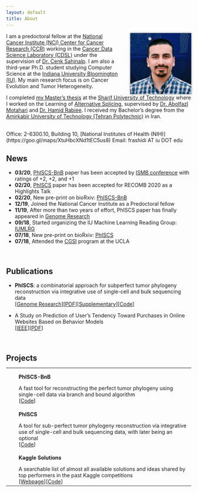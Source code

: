 ```yaml
---
layout: default
title: About
---
```


<img style="float: right; margin-left:30px; box-shadow:0 0 5px #828282;" src="/assets/me.jpg"  width="33%" alt="me"/>

I am a predoctoral fellow at the [National Cancer Institute (NCI) Center for Cancer Research (CCR)](https://ccr.cancer.gov) working in the [Cancer Data Science Laboratory (CDSL)](https://ccr.cancer.gov/cancer-data-science-laboratory) under the supervision of [Dr. Cenk Sahinalp](https://algo-cancer.github.io). I am also a third-year Ph.D. student studying Computer Science at the [Indiana University Bloomington (IU)](https://www.indiana.edu). My main research focus is on Cancer Evolution and Tumor Heterogeneity.

I completed [my Master’s thesis](http://library.sharif.ir/parvan/resource/444343/یادگیری-پیرایش-دگرسان-از-داده-های-توالی-یابی-آر--ان--ای/&from=search&&query=alternative%20splicing&count=20&execute=true) at the [Sharif University of Technology](http://www.en.sharif.edu) where I worked on the Learning of [Alternative Splicing](https://en.wikipedia.org/wiki/Alternative_splicing), supervised by [Dr. Abolfazl Motahari](http://sharif.edu/~motahari/) and [Dr. Hamid Rabiee](http://sharif.edu/~rabiee/). I received my Bachelor’s degree from the [Amirkabir University of Technology (Tehran Polytechnic)](https://aut.ac.ir/en) in Iran.

<br/>
Office: 2-6300.10, Building 10, [National Institutes of Health (NIH)](https://goo.gl/maps/XtuHbcXNd1tEC5us8)  
Email: frashidi AT iu DOT edu


<!-- ================================================== -->
<br/>

## News
  * **03/20**, [PhISCS-BnB](https://doi.org/10.1101/2020.02.06.938043) paper has been accepted by [ISMB conference](https://www.iscb.org/ismb2020) with ratings of +2, +2, and +1
  * **02/20**, [PhISCS](https://genome.cshlp.org/content/early/2019/10/18/gr.234435.118) paper has been accepted for RECOMB 2020 as a Highlights Talk
  * **02/20**, New pre-print on bioRxiv: [PhISCS-BnB](https://doi.org/10.1101/2020.02.06.938043)
  * **12/19**, Joined the National Cancer Institute as a Predoctoral fellow
  * **11/19**, After more than two years of effort, PhISCS paper has finally appeared in [Genome Research](https://genome.cshlp.org/content/early/2019/10/18/gr.234435.118)
  * **09/18**, Started organizing the IU Machine Learning Reading Group: [IUMLRG](https://iumlrg.github.io)
  * **07/18**, New pre-print on bioRxiv: [PhISCS](https://doi.org/10.1101/376996)
  * **07/18**, Attended the [CGSI](http://computationalgenomics.bioinformatics.ucla.edu) program at the UCLA


<!-- ================================================== -->
<br/>

## Publications

<!-- {:start="2"} -->

  <!-- * **PhISCS-BnB**: A Fast Branch and Bound Algorithm for the Perfect Tumor Phylogeny Reconstruction Problem  
[[Bioinformatics/ISMB 2020]()][[PDF]()][[Supplementary]()][[Code](https://github.com/algo-cancer/PhISCS-BnB)] -->

  * **PhISCS**: a combinatorial approach for subperfect tumor phylogeny reconstruction via integrative use of single-cell and bulk sequencing data  
[[Genome Research](https://genome.cshlp.org/content/early/2019/10/18/gr.234435.118)][[PDF](https://genome.cshlp.org/content/early/2019/10/18/gr.234435.118.full.pdf)][[Supplementary](https://genome.cshlp.org/content/suppl/2019/10/18/gr.234435.118.DC1/Supplemental_Material.pdf)][[Code](https://github.com/sfu-compbio/PhISCS)]

  * A Study on Prediction of User’s Tendency Toward Purchases in Online Websites Based on Behavior Models  
[[IEEE](http://ieeexplore.ieee.org/document/7030334/)][[PDF](/assets/dmc.pdf)]

<!-- {: reversed="reversed"} -->


<!-- ================================================== -->
<br/>

<h2 id="projects" style="margin-bottom:0px">Projects</h2>
<table style="width: 100%;">
    <tbody>
        <tr>
            <td style="vertical-align:middle;">
                <img src="/assets/phiscsbnb.png" style="border-radius:0%; width:120px;">
            </td>
            <td style="width:100%; vertical-align:middle; padding-left:20px; ">
                <p><strong>PhISCS-BnB</strong></p>
                <p style="margin: 0">A fast tool for reconstructing the perfect tumor phylogeny using single-cell data via branch and bound algorithm</p>
                [<a href="https://github.com/algo-cancer/PhISCS-BnB">Code</a>]
            </td>
        </tr>
        <tr>
            <td style="vertical-align:middle;">
                <img src="/assets/phiscs.png" style="border-radius:0%; width:120px;">
            </td>
            <td style="width:100%; vertical-align:middle; padding-left:20px; ">
                <p><strong>PhISCS</strong></p>
                <p style="margin: 0">A tool for sub-perfect tumor phylogeny reconstruction via integrative use of single-cell and bulk sequencing data, with later being an optional</p>
                [<a href="https://github.com/sfu-compbio/PhISCS">Code</a>]
            </td>
        </tr>
        <tr>
            <td style="vertical-align:middle;">
                <img src="/assets/kaggle.png" style="border-radius:0%; width:120px;">
            </td>
            <td style="width:100%; vertical-align:middle; padding-left:20px; ">
                <p><strong>Kaggle Solutions</strong></p>
                <p style="margin: 0">A searchable list of almost all available solutions and ideas shared by top performers in the past Kaggle competitions</p>
                [<a href="https://farid.one/kaggle-solutions/">Webpage</a>][<a href="https://github.com/faridrashidi/kaggle-solutions">Code</a>]
            </td>
        </tr>
    </tbody>
</table>

